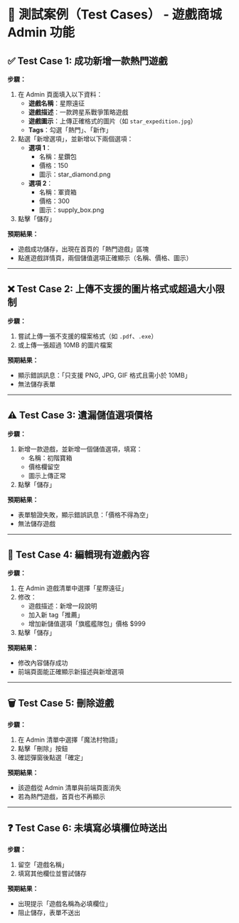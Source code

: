 # 🧪 測試案例（Test Cases） - 遊戲商城 Admin 功能

## ✅ Test Case 1: 成功新增一款熱門遊戲

**步驟：**
1. 在 Admin 頁面填入以下資料：
   - **遊戲名稱**：星際遠征
   - **遊戲描述**：一款跨星系戰爭策略遊戲
   - **遊戲圖示**：上傳正確格式的圖片（如 `star_expedition.jpg`）
   - **Tags**：勾選「熱門」、「新作」
2. 點選「新增選項」，並新增以下兩個選項：
   - **選項 1**：
     - 名稱：星鑽包
     - 價格：150
     - 圖示：star_diamond.png
   - **選項 2**：
     - 名稱：軍資箱
     - 價格：300
     - 圖示：supply_box.png
3. 點擊「儲存」

**預期結果：**
- 遊戲成功儲存，出現在首頁的「熱門遊戲」區塊
- 點進遊戲詳情頁，兩個儲值選項正確顯示（名稱、價格、圖示）

---

## ❌ Test Case 2: 上傳不支援的圖片格式或超過大小限制

**步驟：**
1. 嘗試上傳一張不支援的檔案格式（如 `.pdf`、`.exe`）
2. 或上傳一張超過 10MB 的圖片檔案

**預期結果：**
- 顯示錯誤訊息：「只支援 PNG, JPG, GIF 格式且需小於 10MB」
- 無法儲存表單

---

## ⚠️ Test Case 3: 遺漏儲值選項價格

**步驟：**
1. 新增一款遊戲，並新增一個儲值選項，填寫：
   - 名稱：初階寶箱
   - 價格欄留空
   - 圖示上傳正常
2. 點擊「儲存」

**預期結果：**
- 表單驗證失敗，顯示錯誤訊息：「價格不得為空」
- 無法儲存遊戲

---

## 🔄 Test Case 4: 編輯現有遊戲內容

**步驟：**
1. 在 Admin 遊戲清單中選擇「星際遠征」
2. 修改：
   - 遊戲描述：新增一段說明
   - 加入新 tag「推薦」
   - 增加新儲值選項「旗艦艦隊包」價格 $999
3. 點擊「儲存」

**預期結果：**
- 修改內容儲存成功
- 前端頁面能正確顯示新描述與新增選項

---

## 🗑️ Test Case 5: 刪除遊戲

**步驟：**
1. 在 Admin 清單中選擇「魔法村物語」
2. 點擊「刪除」按鈕
3. 確認彈窗後點選「確定」

**預期結果：**
- 該遊戲從 Admin 清單與前端頁面消失
- 若為熱門遊戲，首頁也不再顯示

---

## ❓ Test Case 6: 未填寫必填欄位時送出

**步驟：**
1. 留空「遊戲名稱」
2. 填寫其他欄位並嘗試儲存

**預期結果：**
- 出現提示「遊戲名稱為必填欄位」
- 阻止儲存，表單不送出